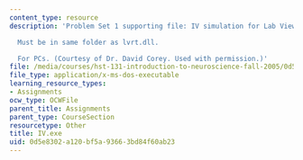 ```yaml
---
content_type: resource
description: 'Problem Set 1 supporting file: IV simulation for Lab View Run Time.

  Must be in same folder as lvrt.dll.

  For PCs. (Courtesy of Dr. David Corey. Used with permission.)'
file: /media/courses/hst-131-introduction-to-neuroscience-fall-2005/0d5e8302a120bf5a93663bd84f60ab23_IV.exe
file_type: application/x-ms-dos-executable
learning_resource_types:
- Assignments
ocw_type: OCWFile
parent_title: Assignments
parent_type: CourseSection
resourcetype: Other
title: IV.exe
uid: 0d5e8302-a120-bf5a-9366-3bd84f60ab23
---
```

